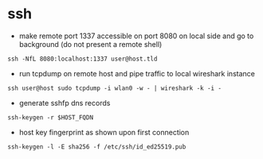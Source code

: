 # ssh
- make remote port 1337 accessible on port 8080 on local side and go to
  background (do not present a remote shell)
```
ssh -NfL 8080:localhost:1337 user@host.tld
```

- run tcpdump on remote host and pipe traffic to local wireshark instance
```
ssh user@host sudo tcpdump -i wlan0 -w - | wireshark -k -i -
```

- generate sshfp dns records
```
ssh-keygen -r $HOST_FQDN
```

- host key fingerprint as shown upon first connection
```
ssh-keygen -l -E sha256 -f /etc/ssh/id_ed25519.pub
```
